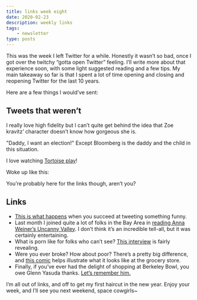 ```yaml
---
title: links week eight
date: 2020-02-23
description: weekly links
tags: 
    - newsletter
type: posts
---
```


This was the week I left Twitter for a while. Honestly it wasn’t so bad, once I got over the twitchy “gotta open Twitter” feeling. I’ll write more about that experience soon, with some light suggested reading and a few tips. My main takeaway so far is that I spent a lot of time opening and closing and reopening Twitter for the last 10 years.

Here are a few things I would’ve sent:

## Tweets that weren’t 

I really love high fidelity but I can’t quite get behind the idea that Zoe kravitz’ character doesn’t know how gorgeous she is.

"Daddy, I want an election!" Except Bloomberg is the daddy and the child in this situation.

I love watching [Tortoise play](https://www.youtube.com/watch?v=EwJf5fw57Yo)! 

Woke up like this: 


You’re probably here for the links though, aren’t you?

## Links

- [This is what happens](https://www.vulture.com/2020/02/alexis-pereira-viral-essay-twitter-joke-diary.html) when you succeed at tweeting something funny.
- Last month I joined quite a lot of folks in the Bay Area in [reading Anna Weiner’s Uncanny Valley](https://www.thenation.com/article/culture/culture-anna-wiener-uncanny-valley-review/). I don’t think it’s an incredible tell-all, but it was certainly entertaining.
- What is porn like for folks who can’t see? [This interview](https://slate.com/culture/2020/02/pornhub-audio-description-interview-accessibility.html) is fairly revealing.
- Were you ever broke? How about poor? There’s a pretty big difference, and [this comic](https://longreads.com/2018/06/12/the-difference-between-being-broke-and-being-poor/) helps illustrate what it looks like at the grocery store.
- Finally, if you’ve ever had the delight of shopping at Berkeley Bowl, you owe Glenn Yasuda thanks. [Let’s remember him.](https://sf.eater.com/2020/2/20/21145724/glenn-yasuda-berkeley-bowl-obituary)

I’m all out of links, and off to get my first haircut in the new year. Enjoy your week, and I’ll see you next weekend, space cowgirls~